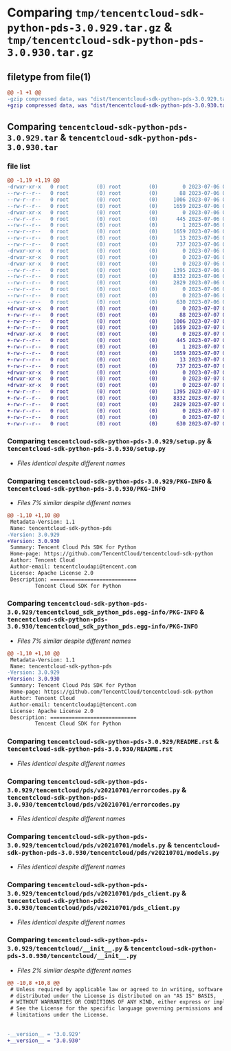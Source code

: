 # Comparing `tmp/tencentcloud-sdk-python-pds-3.0.929.tar.gz` & `tmp/tencentcloud-sdk-python-pds-3.0.930.tar.gz`

## filetype from file(1)

```diff
@@ -1 +1 @@
-gzip compressed data, was "dist/tencentcloud-sdk-python-pds-3.0.929.tar", last modified: Thu Jul  6 00:31:47 2023, max compression
+gzip compressed data, was "dist/tencentcloud-sdk-python-pds-3.0.930.tar", last modified: Fri Jul  7 00:29:20 2023, max compression
```

## Comparing `tencentcloud-sdk-python-pds-3.0.929.tar` & `tencentcloud-sdk-python-pds-3.0.930.tar`

### file list

```diff
@@ -1,19 +1,19 @@
-drwxr-xr-x   0 root         (0) root         (0)        0 2023-07-06 00:31:47.000000 tencentcloud-sdk-python-pds-3.0.929/
--rw-r--r--   0 root         (0) root         (0)       88 2023-07-06 00:31:47.000000 tencentcloud-sdk-python-pds-3.0.929/setup.cfg
--rw-r--r--   0 root         (0) root         (0)     1006 2023-07-06 00:31:47.000000 tencentcloud-sdk-python-pds-3.0.929/setup.py
--rw-r--r--   0 root         (0) root         (0)     1659 2023-07-06 00:31:47.000000 tencentcloud-sdk-python-pds-3.0.929/PKG-INFO
-drwxr-xr-x   0 root         (0) root         (0)        0 2023-07-06 00:31:47.000000 tencentcloud-sdk-python-pds-3.0.929/tencentcloud_sdk_python_pds.egg-info/
--rw-r--r--   0 root         (0) root         (0)      445 2023-07-06 00:31:47.000000 tencentcloud-sdk-python-pds-3.0.929/tencentcloud_sdk_python_pds.egg-info/SOURCES.txt
--rw-r--r--   0 root         (0) root         (0)        1 2023-07-06 00:31:47.000000 tencentcloud-sdk-python-pds-3.0.929/tencentcloud_sdk_python_pds.egg-info/dependency_links.txt
--rw-r--r--   0 root         (0) root         (0)     1659 2023-07-06 00:31:47.000000 tencentcloud-sdk-python-pds-3.0.929/tencentcloud_sdk_python_pds.egg-info/PKG-INFO
--rw-r--r--   0 root         (0) root         (0)       13 2023-07-06 00:31:47.000000 tencentcloud-sdk-python-pds-3.0.929/tencentcloud_sdk_python_pds.egg-info/top_level.txt
--rw-r--r--   0 root         (0) root         (0)      737 2023-07-06 00:31:47.000000 tencentcloud-sdk-python-pds-3.0.929/README.rst
-drwxr-xr-x   0 root         (0) root         (0)        0 2023-07-06 00:31:47.000000 tencentcloud-sdk-python-pds-3.0.929/tencentcloud/
-drwxr-xr-x   0 root         (0) root         (0)        0 2023-07-06 00:31:47.000000 tencentcloud-sdk-python-pds-3.0.929/tencentcloud/pds/
-drwxr-xr-x   0 root         (0) root         (0)        0 2023-07-06 00:31:47.000000 tencentcloud-sdk-python-pds-3.0.929/tencentcloud/pds/v20210701/
--rw-r--r--   0 root         (0) root         (0)     1395 2023-07-06 00:31:47.000000 tencentcloud-sdk-python-pds-3.0.929/tencentcloud/pds/v20210701/errorcodes.py
--rw-r--r--   0 root         (0) root         (0)     8332 2023-07-06 00:31:47.000000 tencentcloud-sdk-python-pds-3.0.929/tencentcloud/pds/v20210701/models.py
--rw-r--r--   0 root         (0) root         (0)     2829 2023-07-06 00:31:47.000000 tencentcloud-sdk-python-pds-3.0.929/tencentcloud/pds/v20210701/pds_client.py
--rw-r--r--   0 root         (0) root         (0)        0 2023-07-06 00:31:47.000000 tencentcloud-sdk-python-pds-3.0.929/tencentcloud/pds/v20210701/__init__.py
--rw-r--r--   0 root         (0) root         (0)        0 2023-07-06 00:31:47.000000 tencentcloud-sdk-python-pds-3.0.929/tencentcloud/pds/__init__.py
--rw-r--r--   0 root         (0) root         (0)      630 2023-07-06 00:31:47.000000 tencentcloud-sdk-python-pds-3.0.929/tencentcloud/__init__.py
+drwxr-xr-x   0 root         (0) root         (0)        0 2023-07-07 00:29:20.000000 tencentcloud-sdk-python-pds-3.0.930/
+-rw-r--r--   0 root         (0) root         (0)       88 2023-07-07 00:29:20.000000 tencentcloud-sdk-python-pds-3.0.930/setup.cfg
+-rw-r--r--   0 root         (0) root         (0)     1006 2023-07-07 00:29:20.000000 tencentcloud-sdk-python-pds-3.0.930/setup.py
+-rw-r--r--   0 root         (0) root         (0)     1659 2023-07-07 00:29:20.000000 tencentcloud-sdk-python-pds-3.0.930/PKG-INFO
+drwxr-xr-x   0 root         (0) root         (0)        0 2023-07-07 00:29:20.000000 tencentcloud-sdk-python-pds-3.0.930/tencentcloud_sdk_python_pds.egg-info/
+-rw-r--r--   0 root         (0) root         (0)      445 2023-07-07 00:29:20.000000 tencentcloud-sdk-python-pds-3.0.930/tencentcloud_sdk_python_pds.egg-info/SOURCES.txt
+-rw-r--r--   0 root         (0) root         (0)        1 2023-07-07 00:29:20.000000 tencentcloud-sdk-python-pds-3.0.930/tencentcloud_sdk_python_pds.egg-info/dependency_links.txt
+-rw-r--r--   0 root         (0) root         (0)     1659 2023-07-07 00:29:20.000000 tencentcloud-sdk-python-pds-3.0.930/tencentcloud_sdk_python_pds.egg-info/PKG-INFO
+-rw-r--r--   0 root         (0) root         (0)       13 2023-07-07 00:29:20.000000 tencentcloud-sdk-python-pds-3.0.930/tencentcloud_sdk_python_pds.egg-info/top_level.txt
+-rw-r--r--   0 root         (0) root         (0)      737 2023-07-07 00:29:20.000000 tencentcloud-sdk-python-pds-3.0.930/README.rst
+drwxr-xr-x   0 root         (0) root         (0)        0 2023-07-07 00:29:20.000000 tencentcloud-sdk-python-pds-3.0.930/tencentcloud/
+drwxr-xr-x   0 root         (0) root         (0)        0 2023-07-07 00:29:20.000000 tencentcloud-sdk-python-pds-3.0.930/tencentcloud/pds/
+drwxr-xr-x   0 root         (0) root         (0)        0 2023-07-07 00:29:20.000000 tencentcloud-sdk-python-pds-3.0.930/tencentcloud/pds/v20210701/
+-rw-r--r--   0 root         (0) root         (0)     1395 2023-07-07 00:29:20.000000 tencentcloud-sdk-python-pds-3.0.930/tencentcloud/pds/v20210701/errorcodes.py
+-rw-r--r--   0 root         (0) root         (0)     8332 2023-07-07 00:29:20.000000 tencentcloud-sdk-python-pds-3.0.930/tencentcloud/pds/v20210701/models.py
+-rw-r--r--   0 root         (0) root         (0)     2829 2023-07-07 00:29:20.000000 tencentcloud-sdk-python-pds-3.0.930/tencentcloud/pds/v20210701/pds_client.py
+-rw-r--r--   0 root         (0) root         (0)        0 2023-07-07 00:29:20.000000 tencentcloud-sdk-python-pds-3.0.930/tencentcloud/pds/v20210701/__init__.py
+-rw-r--r--   0 root         (0) root         (0)        0 2023-07-07 00:29:20.000000 tencentcloud-sdk-python-pds-3.0.930/tencentcloud/pds/__init__.py
+-rw-r--r--   0 root         (0) root         (0)      630 2023-07-07 00:29:20.000000 tencentcloud-sdk-python-pds-3.0.930/tencentcloud/__init__.py
```

### Comparing `tencentcloud-sdk-python-pds-3.0.929/setup.py` & `tencentcloud-sdk-python-pds-3.0.930/setup.py`

 * *Files identical despite different names*

### Comparing `tencentcloud-sdk-python-pds-3.0.929/PKG-INFO` & `tencentcloud-sdk-python-pds-3.0.930/PKG-INFO`

 * *Files 7% similar despite different names*

```diff
@@ -1,10 +1,10 @@
 Metadata-Version: 1.1
 Name: tencentcloud-sdk-python-pds
-Version: 3.0.929
+Version: 3.0.930
 Summary: Tencent Cloud Pds SDK for Python
 Home-page: https://github.com/TencentCloud/tencentcloud-sdk-python
 Author: Tencent Cloud
 Author-email: tencentcloudapi@tencent.com
 License: Apache License 2.0
 Description: ============================
         Tencent Cloud SDK for Python
```

### Comparing `tencentcloud-sdk-python-pds-3.0.929/tencentcloud_sdk_python_pds.egg-info/PKG-INFO` & `tencentcloud-sdk-python-pds-3.0.930/tencentcloud_sdk_python_pds.egg-info/PKG-INFO`

 * *Files 7% similar despite different names*

```diff
@@ -1,10 +1,10 @@
 Metadata-Version: 1.1
 Name: tencentcloud-sdk-python-pds
-Version: 3.0.929
+Version: 3.0.930
 Summary: Tencent Cloud Pds SDK for Python
 Home-page: https://github.com/TencentCloud/tencentcloud-sdk-python
 Author: Tencent Cloud
 Author-email: tencentcloudapi@tencent.com
 License: Apache License 2.0
 Description: ============================
         Tencent Cloud SDK for Python
```

### Comparing `tencentcloud-sdk-python-pds-3.0.929/README.rst` & `tencentcloud-sdk-python-pds-3.0.930/README.rst`

 * *Files identical despite different names*

### Comparing `tencentcloud-sdk-python-pds-3.0.929/tencentcloud/pds/v20210701/errorcodes.py` & `tencentcloud-sdk-python-pds-3.0.930/tencentcloud/pds/v20210701/errorcodes.py`

 * *Files identical despite different names*

### Comparing `tencentcloud-sdk-python-pds-3.0.929/tencentcloud/pds/v20210701/models.py` & `tencentcloud-sdk-python-pds-3.0.930/tencentcloud/pds/v20210701/models.py`

 * *Files identical despite different names*

### Comparing `tencentcloud-sdk-python-pds-3.0.929/tencentcloud/pds/v20210701/pds_client.py` & `tencentcloud-sdk-python-pds-3.0.930/tencentcloud/pds/v20210701/pds_client.py`

 * *Files identical despite different names*

### Comparing `tencentcloud-sdk-python-pds-3.0.929/tencentcloud/__init__.py` & `tencentcloud-sdk-python-pds-3.0.930/tencentcloud/__init__.py`

 * *Files 2% similar despite different names*

```diff
@@ -10,8 +10,8 @@
 # Unless required by applicable law or agreed to in writing, software
 # distributed under the License is distributed on an "AS IS" BASIS,
 # WITHOUT WARRANTIES OR CONDITIONS OF ANY KIND, either express or implied.
 # See the License for the specific language governing permissions and
 # limitations under the License.
 
 
-__version__ = '3.0.929'
+__version__ = '3.0.930'
```

